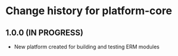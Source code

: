# Change history for platform-core

## 1.0.0 (IN PROGRESS)
* New platform created for building and testing ERM modules
